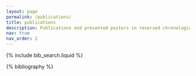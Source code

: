 ```yaml
---
layout: page
permalink: /publications/
title: publications
description: Publications and presented posters in reversed chronological order. PDFs and full citations are provided.
nav: true
nav_order: 2
---
```


<!-- _pages/publications.md -->

<!-- Bibsearch Feature -->

{% include bib_search.liquid %}

<div class="publications">

{% bibliography %}

</div>

